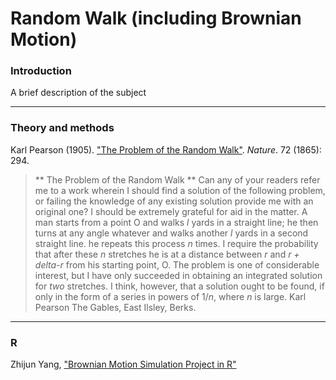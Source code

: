 # Random Walk (including Brownian Motion)

### Introduction

A brief description of the subject

---
### Theory and methods

Karl Pearson (1905). ["The Problem of the Random Walk"](http://www.nature.com/nature/journal/v72/n1865/pdf/072294b0.pdf?foxtrotcallback=true). _Nature_. 72 (1865): 294.

> ** The Problem of the Random Walk **
> Can any of your readers refer me to a work wherein I should find a solution of the following problem, or failing the knowledge of any existing solution provide me with an original one? I should be extremely grateful for aid in the matter.
> A man starts from a point O and walks _l_ yards in a straight line; he then turns at any angle whatever and walks another _l_ yards in a second straight line. he repeats this process _n_ times. I require the probability that after these _n_ stretches he is at a distance between _r_ and _r + delta-r_ from his starting point, O.
> The problem is one of considerable interest, but I have only succeeded in obtaining an integrated solution for _two_ stretches. I think, however, that a solution ought to be found, if only in the form of a series in powers of 1/_n_, where _n_ is large.
> Karl Pearson
> The Gables, East Ilsley, Berks.

---
### R

Zhijun Yang, ["Brownian Motion Simulation Project in R"](https://www.stat.berkeley.edu/~aldous/Research/Ugrad/ZY1.pdf)

